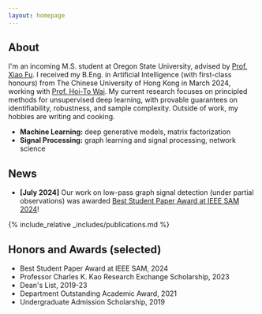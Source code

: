 ```yaml
---
layout: homepage
---
```


## About

I'm an incoming M.S. student at Oregon State University, advised by [Prof. Xiao Fu](https://web.engr.oregonstate.edu/~fuxia). I received my B.Eng. in Artificial Intelligence (with first-class honours) from The Chinese University of Hong Kong in March 2024, working with [Prof. Hoi-To Wai](https://www1.se.cuhk.edu.hk/~htwai). My current research focuses on principled methods for unsupervised deep learning, with provable guarantees on identifiability, robustness, and sample complexity. Outside of work, my hobbies are writing and cooking.

- **Machine Learning:** deep generative models, matrix factorization
- **Signal Processing:** graph learning and signal processing, network science

## News

- **[July 2024]** Our work on low-pass graph signal detection (under partial observations) was awarded [Best Student Paper Award at IEEE SAM 2024](https://bit.ly/sam24bspa)!

{% include_relative _includes/publications.md %}

## Honors and Awards (selected)

- Best Student Paper Award at IEEE SAM, 2024
- Professor Charles K. Kao Research Exchange Scholarship, 2023
- Dean's List, 2019-23
- Department Outstanding Academic Award, 2021
- Undergraduate Admission Scholarship, 2019

<!-- {% include_relative _includes/services.md %} -->
